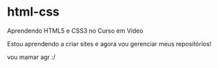 # html-css
 Aprendendo HTML5 e CSS3 no Curso em Vídeo

Estou aprendendo a criar sites e agora vou gerenciar meus repositórios!

vou mamar agr :/